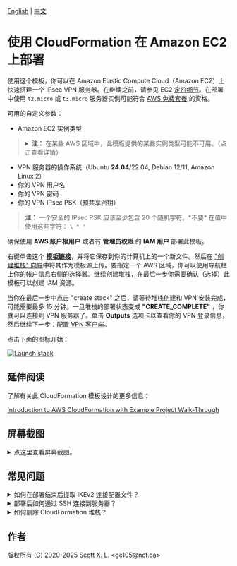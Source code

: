 [English](README.md) | [中文](README-zh.md)

# 使用 CloudFormation 在 Amazon EC2 上部署

使用这个模板，你可以在 Amazon Elastic Compute Cloud（Amazon EC2）上快速搭建一个 IPsec VPN 服务器。在继续之前，请参见 EC2 [定价细节](https://aws.amazon.com/cn/ec2/pricing/on-demand/)。在部署中使用 `t2.micro` 或 `t3.micro` 服务器实例可能符合 [AWS 免费套餐](https://aws.amazon.com/cn/free/) 的资格。

可用的自定义参数：

- Amazon EC2 实例类型
> <details><summary><strong>注：</strong> 在某些 AWS 区域中，此模版提供的某些实例类型可能不可用。（点击查看详情）
> </summary>
> 
> 比如 `m5a.large` 可能无法在 `ap-east-1` 区域部署（仅为假设）。在此情况下，你会在部署过程中遇到此错误：`The requested configuration is currently not supported. Please check the documentation for supported configurations`。新开放的 AWS 区域更容易出现此问题，因为它们提供的实例类型较少。如需了解更多关于实例可用性的信息，请参见 [https://instances.vantage.sh/](https://instances.vantage.sh/)。</details>

- VPN 服务器的操作系统（Ubuntu **24.04**/22.04, Debian 12/11, Amazon Linux 2）
- 你的 VPN 用户名
- 你的 VPN 密码
- 你的 VPN IPsec PSK（预共享密钥）

> **注：** 一个安全的 IPsec PSK 应该至少包含 20 个随机字符。\*不要\* 在值中使用这些字符： `\ " '`

确保使用 **AWS 账户根用户** 或者有 **管理员权限** 的 **IAM 用户** 部署此模板。

右键单击这个 [**模板链接**](https://raw.githubusercontent.com/hwdsl2/setup-ipsec-vpn/master/aws/cloudformation-template-ipsec.json)，并将它保存到你的计算机上的一个新文件。然后在 ["创建堆栈" 向导](https://console.aws.amazon.com/cloudformation/home#/stacks/new)中将其作为模板源上传。要指定一个 AWS 区域，你可以使用导航栏上你的帐户信息右侧的选择器。继续创建堆栈，在最后一步你需要确认（选择）此模板可以创建 IAM 资源。

当你在最后一步中点击 "create stack" 之后，请等待堆栈创建和 VPN 安装完成，可能需要最多 15 分钟。一旦堆栈的部署状态变成 **"CREATE_COMPLETE"** ，你就可以连接到 VPN 服务器了。单击 **Outputs** 选项卡以查看你的 VPN 登录信息，然后继续下一步：[配置 VPN 客户端](../README-zh.md#下一步)。

点击下面的图标开始：

[![Launch stack](images/cloudformation-launch-stack-button.png)](https://console.aws.amazon.com/cloudformation/home#/stacks/new)

## 延伸阅读

了解有关此 CloudFormation 模板设计的更多信息：

[Introduction to AWS CloudFormation with Example Project Walk-Through](https://nixsanctuary.com/introduction-to-aws-cloudformation-with-example-project-walk-through/)

## 屏幕截图

<details>
<summary>
点这里查看屏幕截图。
</summary>

![上传模板](images/upload-the-template.png)
![指定参数](images/specify-parameters.png)
![确认 IAM](images/confirm-iam.png)
![显示密钥](images/show-key.png)
</details>

## 常见问题

<details>
<summary>
如何在部署结束后提取 IKEv2 连接配置文件？
</summary>

部署完成之后，生成的 IKEv2 配置文件已经被上传到了一个新创建的 AWS Simple Storage Service (S3) 储存桶。下载配置文件的链接可以在 **Outputs** 页面下找到。

点击下载链接下载名为 `profiles.zip` 的压缩包文件。解压密码为**你在创建堆栈时输入的 VPN 连接密码**。

值得注意的是，IKEv2 配置文件的下载链接将会在**1天后过期**，从堆栈部署完成时算起。如果你将堆栈删除，存放 IKEv2 配置文件的储存桶不会被自动删除。

关于如何在 IKEv2 模式下配置你的客户端，请参见: [IKEv2 VPN 配置和使用指南](../docs/ikev2-howto-zh.md)。

![IKEv2 配置文件](images/credentials.png)

</details>

<details>
<summary>
部署后如何通过 SSH 连接到服务器？
</summary>

**选项 1:** 使用 [EC2 Instance Connect](https://docs.aws.amazon.com/zh_cn/AWSEC2/latest/UserGuide/ec2-instance-connect-methods.html) 进行连接。

**选项 2:** 使用 SSH 连接到服务器。详情如下。

你需要你的 Amazon EC2 实例的用户名和私钥，才能通过 SSH 登录到该实例。

EC2 上的每个 Linux 服务器发行版本都有它自己的默认登录用户名。新实例默认禁用密码登录，必须使用私钥或 “密钥对” 登录。

默认用户名列表：
> **参考链接：** [https://docs.aws.amazon.com/zh_cn/AWSEC2/latest/UserGuide/connection-prereqs.html#connection-prereqs-private-key](https://docs.aws.amazon.com/zh_cn/AWSEC2/latest/UserGuide/connection-prereqs.html#connection-prereqs-private-key)

| 发行版本 | 默认登录用户名 |
| --- | --- |
| Ubuntu |  `ubuntu` |
| Debian | `admin` |
| Amazon Linux 2 | `ec2-user` |

此模板在部署期间为你生成一个密钥对。在成功创建堆栈后，你可以使用以下的其中一种方式来获取私钥。

1. 在 **Outputs** 页面下拷贝密钥对 ID ，然后使用以下命令来提取私钥内容并且将其保存为一个证书文件：

   > **注:** 在使用以下命令前，你需要在你的电脑上正确的安装和配置好 AWS 命令行。更多关于开始使用 AWS 命令行的信息，请参照 [Get started with the AWS CLI](https://docs.aws.amazon.com/cli/latest/userguide/cli-chap-getting-started.html) 。

   ```
   $ aws ssm get-parameter --region your-region --name /ec2/keypair/your-key-pair-id --with-decryption --query Parameter.Value --output text > new-key-file.pem
   ```

   ![显示密钥 ID](images/show-key-id.png)

2. 直接从 **Outputs** 页面拷贝私钥对内容 ，然后将其保存入一个证书文件。请注意在保存到你的计算机之前，你可能需要修改私钥的格式，比如用换行符替换所有的空格。在保存后，需要为该私钥文件设置[适当的权限](https://docs.aws.amazon.com/zh_cn/AWSEC2/latest/UserGuide/connection-prereqs.html#connection-prereqs-private-key)才能使用。

   ![显示密钥内容](images/show-key-id.png)

要为私钥文件设置适当的权限，请在该文件所在的目录下运行以下命令：

```bash
$ sudo chmod 400 new-key-file.pem
```

使用 SSH 登录到 EC2 实例的示例命令：

```bash
$ ssh -i path/to/your/new-key-file.pem instance-username@instance-ip-address
```
</details>

<details>
<summary>
如何删除 CloudFormation 堆栈？
</summary>

你可以使用 CloudFormation 堆栈页面上的 "Delete" 按钮删除你创建的 CloudFormation 堆栈和它相关的资源。请注意，删除堆栈时存放生成的 IKEv2 配置文件的 S3 储存桶不会被自动删除。参见上面的 "如何在部署结束后提取 IKEv2 连接配置文件"。
</details>

## 作者

版权所有 (C) 2020-2025 [Scott X. L.](https://github.com/scottpedia) <[ge105@ncf.ca](mailto:ge105@ncf.ca)>
